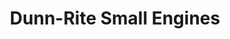 ---
title: "Dunn-Rite Small Engines"
url: /greenwood/dunn-rite-small-engines/
shop: groundskeeping
---